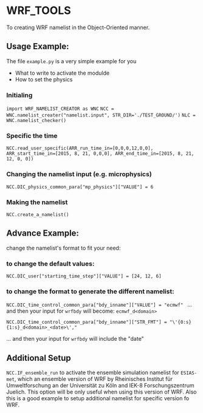 # WRF_TOOLS

To creating WRF namelist in the Object-Oriented manner. 

## Usage Example:

The file `example.py` is a very simple example for you

 * What to write to activate the modulde
 * How to set the physics

### Initialing 
`import WRF_NAMELIST_CREATOR as WNC`
`NCC = WNC.namelist_creater("namelist.input", STR_DIR='./TEST_GROUND/')`
`NLC = WNC.namelist_checker()`

### Specific the time
`NCC.read_user_specific(ARR_run_time_in=[0,0,0,12,0,0], ARR_start_time_in=[2015, 8, 21, 0,0,0], ARR_end_time_in=[2015, 8, 21, 12, 0, 0])`

### Changing the namelist input (e.g. microphysics)
`NCC.DIC_physics_common_para["mp_physics"]["VALUE"] = 6`

### Making the namelist
`NCC.create_a_namelist()`

## Advance Example:
  change the namelist's format to fit your need:

### to change the default values:
  `NCC.DIC_user["starting_time_step"]["VALUE"] = [24, 12, 6] `

### to change the format to generate the different namelist:
  `NCC.DIC_time_control_common_para["bdy_inname"]["VALUE"] = "ecmwf" `
   ... and then your input for `wrfbdy` will become: `ecmwf_d<domain>`  

  `NCC.DIC_time_control_common_para["bdy_inname"]["STR_FMT"] = "\'{0:s}{1:s}_d<domain>_<date>\'," `

   ... and then your input for `wrfbdy` will include the "date"

## Additional Setup

   `NCC.IF_ensemble_run` to activate the ensemble simulation namelist for `ESIAS-met`, which an ensemble version of WRF by Rheinisches Institut für Umweltforschung an der Universität zu Köln and IEK-8 Forschungszentrum Juelich. 
   This option will be only useful when using this version of WRF. 
   Also this is a good example to setup additional namelist for specific version fo WRF. 

